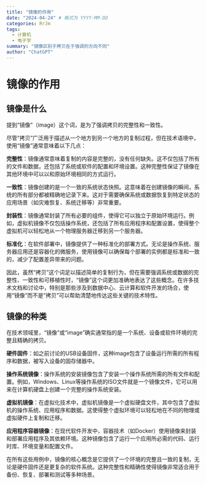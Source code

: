 ```yaml
---
title: "镜像的作用"
date: "2024-04-24" # 格式为 YYYY-MM-DD
categories: RrJm
tags:
  - 计算机
  - 电子学
summary: "镜像区别于拷贝在于强调的方向不同"
author: "ChatGPT"
---
```


# 镜像的作用

## 镜像是什么

提到“镜像”（image）这个词，是为了强调拷贝的完整性和一致性。

尽管“拷贝”广泛用于描述从一个地方到另一个地方的复制过程，但在技术语境中，使用“镜像”通常意味着以下几点：

**完整性**：镜像通常意味着复制的内容是完整的，没有任何缺失。这不仅包括了所有的文件和数据，还包括了系统或软件的配置和环境设置。这种完整性保证了镜像在其他环境中可以以和原始环境相同的方式运行。

**一致性**：镜像创建的是一个一致的系统状态快照。这意味着在创建镜像的瞬间，系统的所有部分都被精确地记录下来。这对于需要确保系统或数据恢复到特定状态的应用场景（如灾难恢复、系统迁移等）非常重要。

**封装性**：镜像通常封装了所有必要的组件，使得它可以独立于原始环境运行。例如，虚拟机镜像不仅包括操作系统，还包括了所有应用程序和配置设置，使得整个虚拟机可以轻松地从一个物理服务器迁移到另一个服务器。

**标准化**：在软件部署中，镜像提供了一种标准化的部署方式。无论是操作系统、服务器应用还是容器化的微服务，使用镜像可以确保每个部署的实例都是标准和一致的，减少了配置差异带来的问题。

因此，虽然“拷贝”这个词足以描述简单的复制行为，但在需要强调系统或数据的完整性、一致性和可移植性时，“镜像”这个词更加准确地表达了这些概念。在许多技术文档和讨论中，特别是那些涉及到数据中心、云计算和软件开发的场合，使用“镜像”而不是“拷贝”可以帮助清楚地传达这些关键的技术特性。

## 镜像的种类

在技术领域里，“镜像”或“image”确实通常指的是一个系统、设备或软件环境的完整且精确的拷贝。

**硬件固件**：如之前讨论的USB设备固件，这种image包含了设备运行所需的所有程序和数据，被写入设备的固存储器中。

**操作系统镜像**：操作系统的安装镜像包含了安装一个操作系统所需的所有文件和配置。例如，Windows、Linux等操作系统的ISO文件就是一个镜像文件，它可以用来在计算机硬盘上创建一个完整的操作系统安装。

**虚拟机镜像**：在虚拟化技术中，虚拟机镜像是一个虚拟硬盘文件，其中包含了虚拟机的操作系统、应用程序和数据。这使得整个虚拟环境可以轻松地在不同的物理或虚拟硬件上复制和迁移。

**应用程序容器镜像**：在现代软件开发中，容器技术（如Docker）使用镜像来封装和部署应用程序及其依赖环境。这种镜像包含了运行一个应用所必需的代码、运行时库、环境变量和配置文件。

在所有这些用例中，镜像的核心概念是它提供了一个环境的完整且一致的复制，无论是硬件固件还是更复杂的软件系统。这种完整性和精确性使得镜像非常适合用于备份、恢复、部署和测试等多种场景。